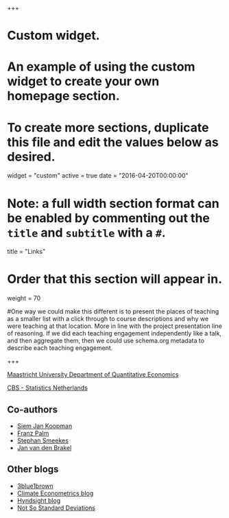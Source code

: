 +++
# Custom widget.
# An example of using the custom widget to create your own homepage section.
# To create more sections, duplicate this file and edit the values below as desired.
widget = "custom"
active = true
date = "2016-04-20T00:00:00"

# Note: a full width section format can be enabled by commenting out the `title` and `subtitle` with a `#`.
title = "Links"


# Order that this section will appear in.
weight = 70

#One way we could make this different is to present the places of teaching as a smaller list with a click through to course descriptions and why we were teaching at that location. More in line with the project presentation line of reasoning. If we did each teaching engagement independently like a talk, and then aggregate them, then we could use schema.org metadata to describe each teaching engagement.

+++

[Maastricht University Department of Quantitative Economics](https://www.maastrichtuniversity.nl/research/department-quantitative-economics)

[CBS - Statistics Netherlands](https://www.cbs.nl/en-gb)

<h2>Co-authors</h2>

+ [Siem Jan Koopman](http://sjkoopman.net/)
+ [Franz Palm](http://researchers-sbe.unimaas.nl/franzpalm/)
+ [Stephan Smeekes](https://www.stephansmeekes.nl/)
+ [Jan van den Brakel](https://www.maastrichtuniversity.nl/j.vandenbrakel)

<h2>Other blogs</h2>

+ [3blue1brown](https://www.3blue1brown.com/)
+ [Climate Econometrics blog](http://www.climateeconometrics.org/category/researchblog/)
+ [Hyndsight blog](https://robjhyndman.com/hyndsight/)
+ [Not So Standard Deviations](https://hilaryparker.com/)

